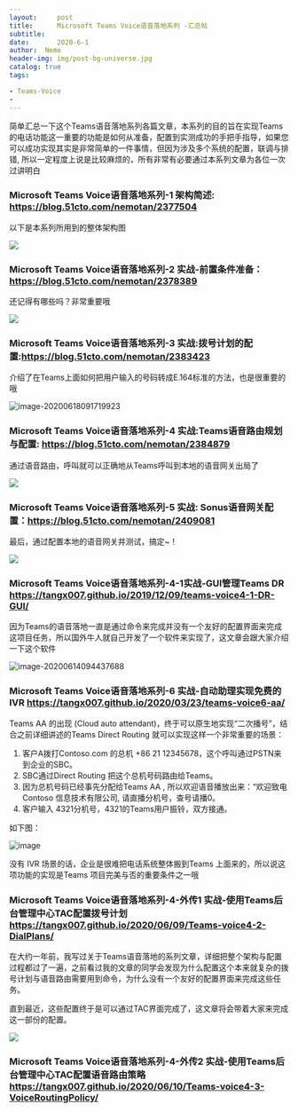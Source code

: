 ```yaml
---
layout:     post
title:      Microsoft Teams Voice语音落地系列 -汇总帖
subtitle:  
date:       2020-6-1
author:  Nemo
header-img: img/post-bg-universe.jpg
catalog: true
tags:

- Teams-Voice
- 
---
```


简单汇总一下这个Teams语音落地系列各篇文章，本系列的目的旨在实现Teams的电话功能这一重要的功能是如何从准备，配置到实测成功的手把手指导，如果您可以成功实现其实是非常简单的一件事情，但因为涉及多个系统的配置，联调与排错, 所以一定程度上说是比较麻烦的，所有非常有必要通过本系列文章为各位一次过讲明白

### Microsoft Teams Voice语音落地系列-1 架构简述: https://blog.51cto.com/nemotan/2377504

以下是本系列所用到的整体架构图

![](https://cdn.jsdelivr.net/gh/tangx007/tangx007.github.io/img/sum1111b38109da339c85a2e672ac7df855d6a3.png)

 

### Microsoft Teams Voice语音落地系列-2 实战-前置条件准备：https://blog.51cto.com/nemotan/2378389

还记得有哪些吗？非常重要哦

![](https://cdn.jsdelivr.net/gh/tangx007/tangx007.github.io/img/sum222d2acecc7fba56d87f4176645c17d3819.png)

### Microsoft Teams Voice语音落地系列-3 实战:拨号计划的配置:https://blog.51cto.com/nemotan/2383423

介绍了在Teams上面如何把用户输入的号码转成E.164标准的方法，也是很重要的哦

![image-20200618091719923](https://cdn.jsdelivr.net/gh/tangx007/tangx007.github.io/img/image-20200618091719923.png)

### Microsoft Teams Voice语音落地系列-4 实战:Teams语音路由规划与配置: https://blog.51cto.com/nemotan/2384879

通过语音路由，呼叫就可以正确地从Teams呼叫到本地的语音网关出局了

![](https://cdn.jsdelivr.net/gh/tangx007/tangx007.github.io/img/sum333e002678c7009f06d048e6b6f4dbc0108.png)

### Microsoft Teams Voice语音落地系列-5 实战: Sonus语音网关配置：https://blog.51cto.com/nemotan/2409081

最后，通过配置本地的语音网关并测试，搞定~！

![](https://cdn.jsdelivr.net/gh/tangx007/tangx007.github.io/img/sum44441b88ebc196fddd5a5760d118cdb6e958.png)

### Microsoft Teams Voice语音落地系列-4-1实战-GUI管理Teams DR  https://tangx007.github.io/2019/12/09/teams-voice4-1-DR-GUI/

因为Teams的语音落地一直是通过命令来完成并没有一个友好的配置界面来完成这项目任务，所以国外牛人就自己开发了一个软件来实现了，这文章会跟大家介绍一下这个软件

![image-20200614094437688](https://cdn.jsdelivr.net/gh/tangx007/tangx007.github.io/img/image-20200614094437688.png)

### Microsoft Teams Voice语音落地系列-6 实战-自动助理实现免费的 IVR https://tangx007.github.io/2020/03/23/teams-voice6-aa/

Teams AA 的出现 (Cloud auto attendant)，终于可以原生地实现“二次播号”，结合之前详细讲述的Teams Direct Routing 就可以实现这样一个非常重要的场景：

1. 客户A拨打Contoso.com 的总机 +86 21 12345678，这个呼叫通过PSTN来到企业的SBC。
2. SBC通过Direct Routing 把这个总机号码路由给Teams。
3. 因为总机号码已经事先分配给Teams AA , 所以欢迎语音播放出来：“欢迎致电Contoso 信息技术有限公司, 请直播分机号，查号请播0。
4. 客户输入 4321分机号，4321的Teams用户振铃，双方接通。

如下图：

![image](https://cdn.jsdelivr.net/gh/tangx007/tangx007.github.io/img/ivr2222)

没有 IVR 场景的话，企业是很难把电话系统整体搬到Teams 上面来的，所以说这项功能的实现是Teams 项目完美与否的重要条件之一哦

### Microsoft Teams Voice语音落地系列-4-外传1 实战-使用Teams后台管理中心TAC配置拨号计划 https://tangx007.github.io/2020/06/09/Teams-voice4-2-DialPlans/

在大约一年前，我写过关于Teams语音落地的系列文章，详细把整个架构与配置过程都过了一遍，之前看过我的文章的同学会发现为什么配置这个本来就复杂的拨号计划与语音路由需要用到命令，为什么没有一个友好的配置界面来完成这些任务。

直到最近，这些配置终于是可以通过TAC界面完成了，这文章将会带着大家来完成这一部份的配置。

![](https://cdn.jsdelivr.net/gh/tangx007/tangx007.github.io/img/20200609161049.png)

### Microsoft Teams Voice语音落地系列-4-外传2 实战-使用Teams后台管理中心TAC配置语音路由策略 https://tangx007.github.io/2020/06/10/Teams-voice4-3-VoiceRoutingPolicy/

